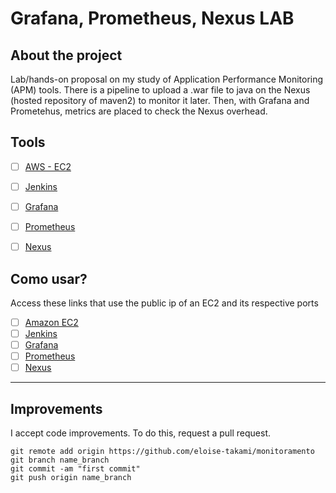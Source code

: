 # Grafana, Prometheus, Nexus LAB


## About the project

Lab/hands-on proposal on my study of Application Performance Monitoring (APM) tools. There is a pipeline to upload a .war file to java on the Nexus (hosted repository of maven2) to monitor it later. Then, with Grafana and Prometehus, metrics are placed to check the Nexus overhead.



## Tools

- [ ] [AWS - EC2](https://docs.aws.amazon.com/pt_br/AWSEC2/latest/UserGuide/concepts.html)
- [ ] [Jenkins](https://www.jenkins.io/)
- [ ] [Grafana](https://grafana.com/)
- [ ] [Prometheus](https://prometheus.io/)
- [ ] [Nexus](https://www.ibm.com/garage/method/practices/deliver/tool_nexus/)


## Como usar?

Access these links that use the public ip of an EC2 and its respective ports

- [ ] [Amazon EC2](https://us-east-1.console.aws.amazon.com/ec2-instance-connect/ssh?connType=standard&instanceId=i-00c0b902e26190ac8&osUser=ubuntu&region=us-east-1&sshPort=22#/)
- [ ] [Jenkins](http://44.210.15.179:8080/job/eloise/)
- [ ] [Grafana](http://44.210.15.179:3000/)
- [ ] [Prometheus](http://44.210.15.179:9090/)
- [ ] [Nexus](http://44.210.15.179:8081/)

***
## Improvements

I accept code improvements.
To do this, request a pull request.
```
git remote add origin https://github.com/eloise-takami/monitoramento
git branch name_branch
git commit -am "first commit"
git push origin name_branch
```
